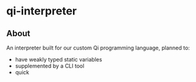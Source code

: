 # qi-interpreter

## About

An interpreter built for our custom Qi programming language, planned to:
- have weakly typed static variables
- supplemented by a CLI tool
- quick
